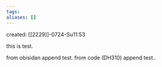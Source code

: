 ```yaml
---
tags: 
aliases: []
---
```

created: [[2229]]-0724-Su11:53

this is test.

from obisidan append test.
from code (DH310) append test..

